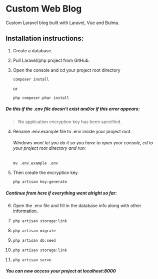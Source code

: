 # Custom Web Blog
Custom Laravel blog built with Laravel, Vue and Bulma.

## Installation instructions:

1. Create a database. 

2. Pull Laravel/php project from GitHub.

3. Open the console and cd your project root directory

     ``composer install``

      or 

    ``php composer.phar install``

##### Do this if the .env file doesn't exist and/or if this error appears:

> No application encryption key has been specified. 

4. Rename .env.example file to .env inside your project root.

    ###### Windows wont let you do it so you have to open your console, cd to your project root directory and run:

    ``mv .env.example .env``

5. Then create the encryption key. 

    ``php artisan key:generate``

##### Continue from here if everything went alright so far:

6. Open the .env file and fill in the database info along with other information. 

7. ``php artisan storage:link``

8. ``php artisan migrate``

9. ``php artisan db:seed``

10. ``php artisan storage:link``

11. ``php artisan serve``

##### You can now access your project at localhost:8000

